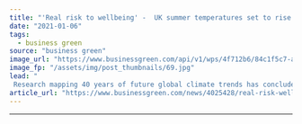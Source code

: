 ```yaml
---
title: "'Real risk to wellbeing' -  UK summer temperatures set to rise faster than global average, study finds"
date: "2021-01-06"
tags: 
  - business green
source: "business green"
image_url: "https://www.businessgreen.com/api/v1/wps/4f712b6/84c1f5c7-a71a-4fbd-a53c-0ebebd8acf12/13/robert-bye-4hcpIbqQM8c-unsplash-185x114.jpg"
image_fp: "/assets/img/post_thumbnails/69.jpg"
lead: "
 Research mapping 40 years of future global climate trends has concluded that temperatures in the UK are set to increase faster than other parts of the world ..."
article_url: "https://www.businessgreen.com/news/4025428/real-risk-wellbeing-uk-summer-temperatures-set-rise-faster-global-average-study"
---
```


---
